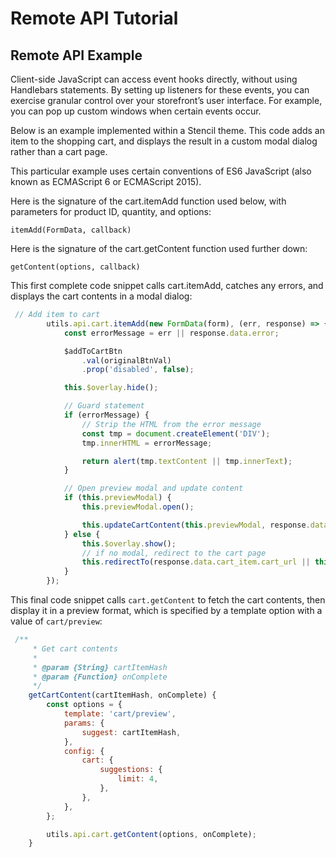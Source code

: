 # Remote API Tutorial



## Remote API Example

Client-side JavaScript can access event hooks directly, without using Handlebars statements. By setting up listeners for these events, you can exercise granular control over your storefront’s user interface. For example, you can pop up custom windows when certain events occur.

Below is an example implemented within a Stencil theme. This code adds an item to the shopping cart, and displays the result in a custom modal dialog rather than a cart page.

This particular example uses certain conventions of ES6 JavaScript (also known as ECMAScript 6 or ECMAScript 2015).

Here is the signature of the cart.itemAdd function used below, with parameters for product ID, quantity, and options:

`itemAdd(FormData, callback)`

Here is the signature of the cart.getContent function used further down:

`getContent(options, callback)`

This first complete code snippet calls cart.itemAdd, catches any errors, and displays the cart contents in a modal dialog:

<div class="HubBlock-header">
    <div class="HubBlock-header-title flex items-center">
        <div class="HubBlock-header-name"></div>
    </div><div class="HubBlock-header-subtitle"></div>
</div>

<!--
title: ""
subtitle: ""
lineNumbers: true
-->

```js
 // Add item to cart
        utils.api.cart.itemAdd(new FormData(form), (err, response) => {
            const errorMessage = err || response.data.error;

            $addToCartBtn
                .val(originalBtnVal)
                .prop('disabled', false);

            this.$overlay.hide();

            // Guard statement
            if (errorMessage) {
                // Strip the HTML from the error message
                const tmp = document.createElement('DIV');
                tmp.innerHTML = errorMessage;

                return alert(tmp.textContent || tmp.innerText);
            }

            // Open preview modal and update content
            if (this.previewModal) {
                this.previewModal.open();

                this.updateCartContent(this.previewModal, response.data.cart_item.hash);
            } else {
                this.$overlay.show();
                // if no modal, redirect to the cart page
                this.redirectTo(response.data.cart_item.cart_url || this.context.urls.cart);
            }
        });
```

This final code snippet calls `cart.getContent` to fetch the cart contents, then display it in a preview format, which is specified by a template option with a value of `cart/preview`:

<div class="HubBlock-header">
    <div class="HubBlock-header-title flex items-center">
        <div class="HubBlock-header-name"></div>
    </div><div class="HubBlock-header-subtitle"></div>
</div>

<!--
title: ""
subtitle: ""
lineNumbers: true
-->

```js
 /**
     * Get cart contents
     *
     * @param {String} cartItemHash
     * @param {Function} onComplete
     */
    getCartContent(cartItemHash, onComplete) {
        const options = {
            template: 'cart/preview',
            params: {
                suggest: cartItemHash,
            },
            config: {
                cart: {
                    suggestions: {
                        limit: 4,
                    },
                },
            },
        };

        utils.api.cart.getContent(options, onComplete);
    }
```

